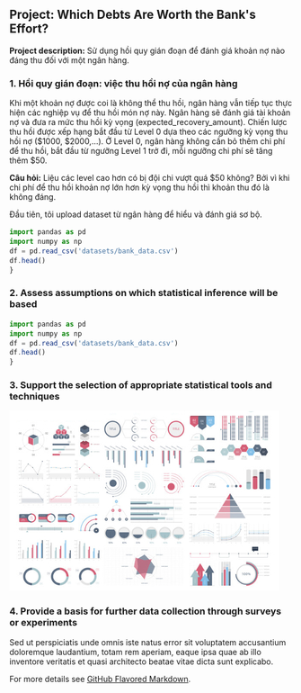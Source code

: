 ## Project: Which Debts Are Worth the Bank's Effort?

**Project description:** Sử dụng hồi quy gián đoạn để đánh giá khoản nợ nào đáng thu đối với một ngân hàng.

### 1. Hồi quy gián đoạn: việc thu hồi nợ của ngân hàng
Khi một khoản nợ được coi là không thể thu hồi, ngân hàng vẫn tiếp tục thực hiện các nghiệp vụ để thu hồi món nợ này. Ngân hàng sẽ đánh giá tài khoản nợ và đưa ra mức thu hồi kỳ vọng (expected_recovery_amount). Chiến lược thu hồi được xếp hạng bắt đầu từ Level 0 dựa theo các ngưỡng kỳ vọng thu hồi nợ ($1000, $2000,...). Ở Level 0, ngân hàng không cần bỏ thêm chi phí để thu hồi, bắt đầu từ ngưỡng Level 1 trở đi, mỗi ngưỡng chi phí sẽ tăng thêm $50.

**Câu hỏi:** Liệu các level cao hơn có bị đội chi vượt quá $50 không? Bởi vì khi chi phí để thu hồi khoản nợ lớn hơn kỳ vọng thu hồi thì khoản thu đó là không đáng.

Đầu tiên, tôi upload dataset từ ngân hàng để hiểu và đánh giá sơ bộ.

```javascript
import pandas as pd
import numpy as np
df = pd.read_csv('datasets/bank_data.csv') 
df.head()
}
```

### 2. Assess assumptions on which statistical inference will be based

```javascript
import pandas as pd
import numpy as np
df = pd.read_csv('datasets/bank_data.csv') 
df.head()
}
```

### 3. Support the selection of appropriate statistical tools and techniques

<img src="images/dummy_thumbnail.jpg?raw=true"/>

### 4. Provide a basis for further data collection through surveys or experiments

Sed ut perspiciatis unde omnis iste natus error sit voluptatem accusantium doloremque laudantium, totam rem aperiam, eaque ipsa quae ab illo inventore veritatis et quasi architecto beatae vitae dicta sunt explicabo. 

For more details see [GitHub Flavored Markdown](https://guides.github.com/features/mastering-markdown/).
